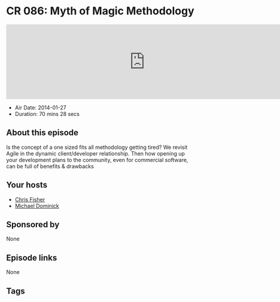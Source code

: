 # CR 086: Myth of Magic Methodology

<iframe src="https://player.fireside.fm/v2/MLf2ZzhC+STw1FPBI?theme=dark" width="740" height="200" frameborder="0" scrolling="no"></iframe>

* Air Date: 2014-01-27
* Duration: 70 mins 28 secs

## About this episode

Is the concept of a one sized fits all methodology getting tired? We revisit Agile in the dynamic client/developer relationship. Then how opening up your development plans to the community, even for commercial software, can be full of benefits & drawbacks

## Your hosts
* [Chris Fisher](https://coder.show/hosts/chrislas)
* [Michael Dominick](https://coder.show/hosts/michael)

## Sponsored by

None



## Episode links

None



## Tags

